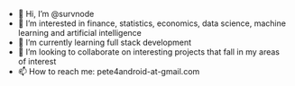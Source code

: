 - 👋 Hi, I’m @survnode
- 👀 I’m interested in finance, statistics, economics, data science, machine learning and artificial intelligence
- 🌱 I’m currently learning full stack development
- 💞️ I’m looking to collaborate on interesting projects that fall in my areas of interest
- 📫 How to reach me: pete4android-at-gmail.com

<!---
survnode/survnode is a ✨ special ✨ repository because its `README.md` (this file) appears on your GitHub profile.
You can click the Preview link to take a look at your changes.
--->
